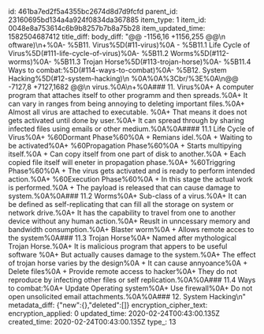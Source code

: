 id: 461ba7ed2f5a4355bc2674d8d7d9fcfd
parent_id: 23160695bd134a4a924f0834da367885
item_type: 1
item_id: 0048e8a753614c6b9b8257b7b8a75b28
item_updated_time: 1582504687412
title_diff: 
body_diff: "@@ -1156,16 +1156,255 @@\n oftware)\n+%0A- %5B11. Virus%5D(#11-virus)%0A  - %5B11.1 Life Cycle of Virus%5D(#111-life-cycle-of-virus)%0A- %5B11.2 Worms%5D(#112-worms)%0A- %5B11.3 Trojan Horse%5D(#113-trojan-horse)%0A- %5B11.4 Ways to combat:%5D(#114-ways-to-combat)%0A- %5B12. System Hacking%5D(#12-system-hacking)\n %0A%0A%3Cbr/%3E%0A\n@@ -7127,8 +7127,1682 @@\n  virus.%0A\n+%0A### 11. Virus%0A+ A computer program that attaches itself to other programm and then spreads.%0A+ It can vary in ranges from being annoying to deleting important files.%0A+ Almost all virus are attached to executable. %0A+ That means it does not gets activated until done by user.%0A+ It can spread through by sharing infected files using emails or other medium.%0A%0A#### 11.1 Life Cycle of Virus%0A+ %60Dormant Phase%60%0A  + Remians idel.%0A  + Waiting to be activated%0A+ %60Propagation Phase%60%0A  + Starts multipying itself.%0A  + Can copy itself from one part of disk to another.%0A  + Each copied file itself will eneter in propagation phase.%0A+ %60Triggring Phase%60%0A  + The virus gets activated and is ready to perform intended action.%0A+ %60Execution Phase%60%0A  + In this stage the actual work is performed.%0A  + The payload is released that can cause damage to system.%0A%0A### 11.2 Worms%0A+ Sub-class of a virus.%0A+ It can be defined as self-replicating that can fill all the storage on system or network drive.%0A+ It has the capability to travel from one to another device without any human action.%0A+ Reuslt in unncessary memory and bandwidth consumption.%0A+ Blaster worm%0A  + Allows remote acces to the system%0A### 11.3 Trojan Horse%0A+ Named after mythological Trojan Horse.%0A+ It is malicious program that appers to be useful software %0A+ But actually causes damage to the system.%0A+ The effect of trojan horse varies by the design%0A  + It can cause annyoance%0A  + Delete files%0A  + Provide remote access to hacker%0A+ They do not reproduce by infecting other files or self replication.%0A%0A### 11.4 Ways to combat:%0A+ Update Operating system%0A+ Use firewall%0A+ Do not open unsolicited email attachments.%0A%0A### 12. System Hacking\n"
metadata_diff: {"new":{},"deleted":[]}
encryption_cipher_text: 
encryption_applied: 0
updated_time: 2020-02-24T00:43:00.135Z
created_time: 2020-02-24T00:43:00.135Z
type_: 13
